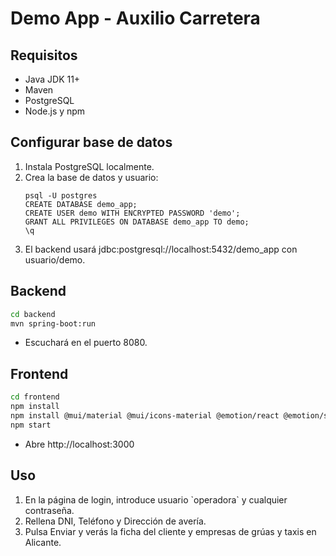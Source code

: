 # Demo App - Auxilio Carretera

## Requisitos
- Java JDK 11+
- Maven
- PostgreSQL
- Node.js y npm

## Configurar base de datos
1. Instala PostgreSQL localmente.
2. Crea la base de datos y usuario:
   ```
   psql -U postgres
   CREATE DATABASE demo_app;
   CREATE USER demo WITH ENCRYPTED PASSWORD 'demo';
   GRANT ALL PRIVILEGES ON DATABASE demo_app TO demo;
   \q
   ```
3. El backend usará jdbc:postgresql://localhost:5432/demo_app con usuario/demo.

## Backend
```bash
cd backend
mvn spring-boot:run
```
- Escuchará en el puerto 8080.

## Frontend
```bash
cd frontend
npm install
npm install @mui/material @mui/icons-material @emotion/react @emotion/styled
npm start
```
- Abre http://localhost:3000

## Uso
1. En la página de login, introduce usuario \`operadora\` y cualquier contraseña.
2. Rellena DNI, Teléfono y Dirección de avería.
3. Pulsa Enviar y verás la ficha del cliente y empresas de grúas y taxis en Alicante.

